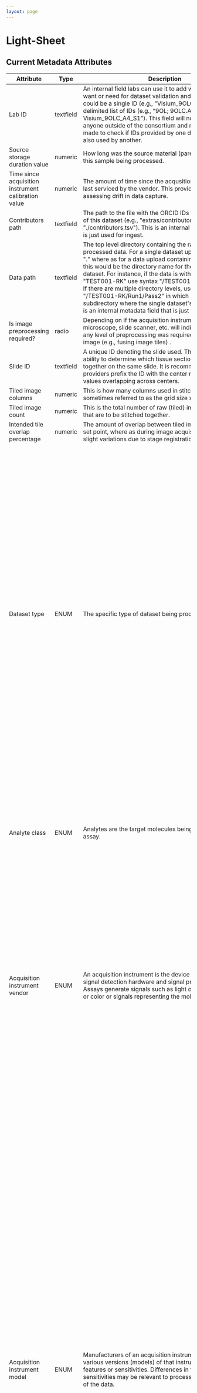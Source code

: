 ```yaml
--- 
layout: page 
---
```

# Light-Sheet 

## Current Metadata Attributes 


| Attribute                                           | Type      | Description                                                                                                                                                                                                                                                                                                                                                                                                                                                                                                                                                                          | Value                                                          | Required   |
|-----------------------------------------------------|-----------|--------------------------------------------------------------------------------------------------------------------------------------------------------------------------------------------------------------------------------------------------------------------------------------------------------------------------------------------------------------------------------------------------------------------------------------------------------------------------------------------------------------------------------------------------------------------------------------|----------------------------------------------------------------|------------|
| Lab ID                                              | textfield | An internal field labs can use it to add whatever ID(s) they want or need for dataset validation and tracking. This could be a single ID (e.g., "Visium_9OLC_A4_S1") or a delimited list of IDs (e.g., “9OL; 9OLC.A2; Visium_9OLC_A4_S1”). This field will not be accessible to anyone outside of the consortium and no effort will be made to check if IDs provided by one data provider are also used by another.                                                                                                                                                                  |                                                                | False      |
| Source storage duration value                       | numeric   | How long was the source material (parent) stored, prior to this sample being processed.                                                                                                                                                                                                                                                                                                                                                                                                                                                                                              |                                                                | True       |
| Time since acquisition instrument calibration value | numeric   | The amount of time since the acqusition instrument was last serviced by the vendor. This provides a metric for assessing drift in data capture.                                                                                                                                                                                                                                                                                                                                                                                                                                      |                                                                | False      |
| Contributors path                                   | textfield | The path to the file with the ORCID IDs for all contributors of this dataset (e.g., "extras/contributors.tsv" or "./contributors.tsv"). This is an internal metadata field that is just used for ingest.                                                                                                                                                                                                                                                                                                                                                                             |                                                                | True       |
| Data path                                           | textfield | The top level directory containing the raw and/or processed data. For a single dataset upload this might be "." where as for a data upload containing multiple datasets, this would be the directory name for the respective dataset. For instance, if the data is within a directory called "TEST001-RK" use syntax "/TEST001-RK/" for this field. If there are multiple directory levels, use the format "/TEST001-RK/Run1/Pass2" in which "Pass2" is the subdirectory where the single dataset's data is stored. This is an internal metadata field that is just used for ingest. |                                                                | True       |
| Is image preprocessing required?                    | radio     | Depending on if the acquisition instrument was a microscope, slide scanner, etc. will indicate whether or not any level of preprocessing was required to assemble the image (e.g., fusing image tiles) .                                                                                                                                                                                                                                                                                                                                                                             | 0,1                                                            | True       |
| Slide ID                                            | textfield | A unique ID denoting the slide used. This allows users the ability to determine which tissue sections were processed together on the same slide. It is recommended that data providers prefix the ID with the center name, to prevent values overlapping across centers.                                                                                                                                                                                                                                                                                                             |                                                                | False      |
| Tiled image columns                                 | numeric   | This is how many columns used in stitching. This is sometimes referred to as the grid size x.                                                                                                                                                                                                                                                                                                                                                                                                                                                                                        |                                                                | False      |
| Tiled image count                                   | numeric   | This is the total number of raw (tiled) images captured, that are to be stitched together.                                                                                                                                                                                                                                                                                                                                                                                                                                                                                           |                                                                | False      |
| Intended tile overlap percentage                    | numeric   | The amount of overlap between tiled images. This is the set point, where as during image acquisition there will be slight variations due to stage registration.                                                                                                                                                                                                                                                                                                                                                                                                                      |                                                                | False      |
| Dataset type                                        | ENUM      | The specific type of dataset being produced.                                                                                                                                                                                                                                                                                                                                                                                                                                                                                                                                         | 10X Multiome, 2D Imaging Mass Cytometry, ATACseq, Auto-fluorescence, Cell DIVE, CODEX, Confocal, CosMx, CyCIF, DBiT, DESI, Enhanced Stimulated Raman Spectroscopy (SRS), GeoMx (nCounter), GeoMx (NGS), HiFi-Slide, Histology, LC-MS, Light Sheet, MALDI, MERFISH, MIBI, Molecular Cartography, MUSIC, nanoSPLITS, PhenoCycler, Resolve, RNAseq, RNAseq (with probes), Second Harmonic Generation (SHG), SIMS, SNARE-seq2, Stereo-seq, Thick section Multiphoton MxIF, Visium (no probes), Visium (with probes), Xenium| True       |
| Analyte class                                       | ENUM      | Analytes are the target molecules being measured with the assay.                                                                                                                                                                                                                                                                                                                                                                                                                                                                                                                     |  Chromatin, DNA, DNA + RNA, Endogenous fluorophores, Fluorochrome, Lipid, Metabolite, Nucleic acid and protein, Peptide, Polysaccharide, Protein, RNA  | True       |
| Acquisition instrument vendor                       | ENUM      | An acquisition instrument is the device that contains the signal detection hardware and signal processing software. Assays generate signals such as light of various intensities or color or signals representing the molecular mass.                                                                                                                                                                                                                                                                                                                                                | Akoya Biosciences, Andor, BGI Genomics, Bruker, Cytiva, Evident Scientific (Olympus), GE Healthcare, Hamamatsu, Huron Digital Pathology, Illumina, In-House, Ionpath, Keyence, Leica Biosystems, Leica Microsystems, Motic, NanoString, Resolve Biosciences, Sciex, Standard BioTools (Fluidigm), Thermo Fisher Scientific, Zeiss Microscopy | True       |
| Acquisition instrument model                        | ENUM      | Manufacturers of an acquisition instrument may offer various versions (models) of that instrument with different features or sensitivities. Differences in features or sensitivities may be relevant to processing or interpretation of the data.                                                                                                                                                                                                                                                                                                                                    | Aperio AT2, Aperio CS2, Axio Observer 3, Axio Observer 5, Axio Observer 7, Axio Scan.Z1, BZ-X710, BZ-X800, BZ-X810, CosMx Spatial Molecular Imager, Custom: Multiphoton, Digital Spatial Profiler, DM6 B, DNBSEQ-T7, EVOS M7000, HiSeq 2500, HiSeq 4000, Hyperion Imaging System, IN Cell Analyzer 2200, Lightsheet 7, MALDI timsTOF Flex Prototype, MIBIscope, MoticEasyScan One, NanoZoomer 2.0-HT, NanoZoomer S210, NanoZoomer S360, NanoZoomer S60, NanoZoomer-SQ, NextSeq 2000, NextSeq 500, NextSeq 550, NovaSeq 6000, NovaSeq X, NovaSeq X Plus, Orbitrap Eclipse Tribrid, Orbitrap Fusion Lumos Tribrid, Phenocycler-Fusion 1.0, Phenocycler-Fusion 2.0, PhenoImager Fusion, Q Exactive, Q Exactive HF, Q Exactive UHMR, QTRAP 5500, Resolve Biosciences Molecular Cartography, SCN400, STELLARIS 5, TissueScope LE Slide Scanner, Unknown, VS200 Slide Scanner, Xenium Analyzer, Zyla 4.2 sCMOS | True       |
| Source storage duration unit                        | ENUM      | The time duration unit of measurement                                                                                                                                                                                                                                                                                                                                                                                                                                                                                                                                                | hour, month, day, minute, year | True       |
| Time since acquisition instrument calibration unit  | ENUM      | The time unit of measurement                                                                                                                                                                                                                                                                                                                                                                                                                                                                                                                                                         | month, day, year | False      |
| Tile configuration                                  | ENUM      | This is how the tiles are configured for stitching.                                                                                                                                                                                                                                                                                                                                                                                                                                                                                                                                  | Column-by-column, Not applicable, Row-by-row, Snake-by-columns, Snake-by-rows | False      |
| Scan direction                                      | ENUM      | This is the direction of imaging, which is required for stitching.                                                                                                                                                                                                                                                                                                                                                                                                                                                                                                                   | Left-and-down, Left-and-up, Not applicable, Right-and-down, Right-and-up | False      |
| Metadata schema ID                                  | textfield | The string that serves as the definitive identifier for the metadata schema version and is readily interpretable by computers for data validation and processing. Example: 22bc762a-5020-419d-b170-24253ed9e8d9                                                                                                                                                                                                                                                                                                                                                                      |                                                                | True       |
| Preparation protocol DOI                            | link      | DOI for the protocols.io page that describes the assay or sample procurment and preparation. For example for an imaging assay, the protocol might include staining of a section through the creation of an OME-TIFF file. In this case the protocol would include any image processing steps required to create the OME-TIFF file. Example: https://dx.doi.org/10.17504/protocols.io.eq2lyno9qvx9/v1                                                                                                                                                                                 |                                                                | True       |
| Is targeted?                                        | radio     | Specifies whether or not a specific molecule(s) is/are targeted for detection/measurement by the assay ("Yes" or "No"). The CODEX analyte is protein.                                                                                                                                                                                                                                                                                                                                                                                                                                | 0,1                                                            | True       |
| Antibodies path                                     | textfield | This is the location of the antibodies.tsv file relative to the root of the top level of the upload directory structure. This path should begin with "." and would likely be something like "./extras/antibodies.tsv".                                                                                                                                                                                                                                                                                                                                                               |                                                                | True       |
| Parent sample ID                                    | textfield | Unique HuBMAP or SenNet identifier of the sample (i.e., block, section or suspension) used to perform this assay. For example, for a RNAseq assay, the parent would be the suspension, whereas, for one of the imaging assays, the parent would be the tissue section. If an assay comes from multiple parent samples then this should be a comma separated list. Example: HBM386.ZGKG.235, HBM672.MKPK.442 or SNT232.UBHJ.322, SNT329.ALSK.102                                                                                                                                      |                                                                | True       |
